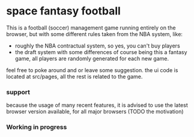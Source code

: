 # space fantasy football
This is a football (soccer) management game running entirely on the browser, but with some different rules taken from the NBA system, like:
* roughly the NBA contractual system, so yes, you can't buy players
* the draft system with some differences
of course being this a fantasy game, all players are randomly generated for each new game.

feel free to poke around and or leave some suggestion.
the ui code is located at src/pages, all the rest is related to the game.

### support
because the usage of many recent features, it is advised to use the latest browser version available, for all major browsers (TODO the motivation)

### Working in progress
